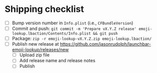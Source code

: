 # Shipping checklist

- [ ] Bump version number in `Info.plist` (i.e., `CFBundleVersion`)
- [ ] Commit and push: `git commit -m 'Prepare vX.Y.Z release' emoji-lookup.lbaction/Contents/Info.plist && git push`
- [ ] Package: `zip -r emoji-lookup-vX.Y.Z.zip emoji-lookup.lbaction/`
- [ ] Publish new release at https://github.com/jasonrudolph/launchbar-emoji-lookup/releases/new
    - [ ] Upload zip file
    - [ ] Add release name and release notes
    - [ ] Publish

